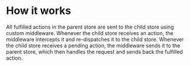 # How it works

All fulfilled actions in the parent store are sent to the child store using custom middleware. Whenever the child store receives an action, the middleware intercepts it and re-dispatches it to the child store. Whenever the child store receives a pending action, the middleware sends it to the parent store, which then handles the request and sends back the fulfilled action.
